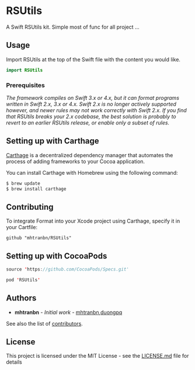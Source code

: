 # RSUtils

A Swift RSUtils kit. Simple most of func for all project ... 
## Usage


Import RSUtils at the top of the Swift file with the content you would like.
```swift
import RSUtils
```

### Prerequisites

*The framework compiles on Swift 3.x or 4.x, but it can format programs written in Swift 2.x, 3.x or 4.x. Swift 2.x is no longer actively supported however, and newer rules may not work correctly with Swift 2.x. If you find that RSUtils breaks your 2.x codebase, the best solution is probably to revert to an earlier RSUtils release, or enable only a subset of rules.*

## Setting up with Carthage

[Carthage](https://github.com/Carthage/Carthage) is a decentralized dependency manager that automates the process of adding frameworks to your Cocoa application.

You can install Carthage with Homebrew using the following command:
```swift
$ brew update
$ brew install carthage
```

## Contributing
To integrate Format into your Xcode project using Carthage, specify it in your Cartfile:

```
github "mhtranbn/RSUtils"
```

## Setting up with CocoaPods
```swift
source 'https://github.com/CocoaPods/Specs.git'
```
```swift
pod 'RSUtils'
```

## Authors

* **mhtranbn** - *Initial work* - [mhtranbn](https://github.com/mhtranbn),[duongpq](https://www.facebook.com/soleilpqd)

See also the list of [contributors](https://github.com/mhtranbn/RSUtils/network/members).

## License

This project is licensed under the MIT License - see the [LICENSE.md](LICENSE.md) file for details

